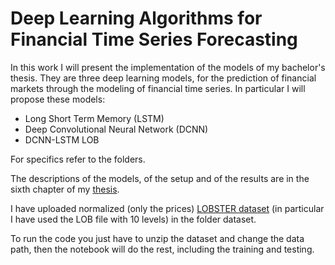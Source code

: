 # Deep Learning Algorithms for Financial Time Series Forecasting
In this work I will present the implementation of the models of my bachelor's thesis. They are three deep learning models, for the prediction of financial markets through the modeling of financial time series.
In particular I will propose these models:
- Long Short Term Memory (LSTM) 
- Deep Convolutional Neural Network (DCNN)
- DCNN-LSTM LOB 

For specifics refer to the folders.

The descriptions of the models, of the setup and of the results are in the sixth chapter of my [thesis](https://drive.google.com/file/d/1XV1dv1LMLhbRa4Sqje2VDgv-HbcW_QfD/view?usp=sharing).

I have uploaded normalized (only the prices) [LOBSTER dataset](https://lobsterdata.com/info/DataSamples.php) (in particular I have used the LOB file with 10 levels) in the folder dataset.

To run the code you just have to unzip the dataset and change the data path, then the notebook will do the rest, including the training and testing.
